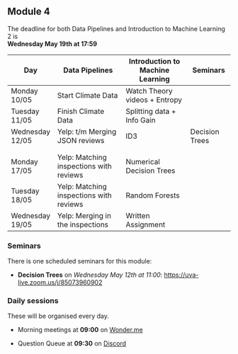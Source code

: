 
## Module 4

The deadline for both Data Pipelines and Introduction to Machine Learning 2 is<br>**Wednesday May 19th at 17:59**

| Day                | Data Pipelines               | Introduction to<br>Machine Learning | Seminars                    |
| ------------------ | ---------------------------- | ----------------------------------- | --------------------------- |
| Monday<br>10/05    | Start Climate Data		    | Watch Theory videos + Entropy       |                             |
| Tuesday<br>11/05   | Finish Climate Data          | Splitting data + Info Gain          |                             |
| Wednesday<br>12/05 | Yelp: t/m Merging JSON reviews | ID3                               | Decision Trees              |
|                    |                              |                                     |                             |
|                    |                              |                                     |                             |
| Monday<br>17/05    | Yelp: Matching inspections with reviews | Numerical Decision Trees |                             |
| Tuesday<br>18/05   | Yelp: Matching inspections with reviews | Random Forests           |                             |
| Wednesday<br>19/05 | Yelp: Merging in the inspections | Written Assignment              |                             |

### Seminars

There is one scheduled seminars for this module:

* **Decision Trees** on *Wednesday May 12th at 11:00*: <https://uva-live.zoom.us/j/85073960902>

### Daily sessions

These will be organised every day.

* Morning meetings at **09:00** on [Wonder.me](https://www.wonder.me/r?id=c6cdcb4d-7901-44dc-9b9f-fe90898c22a5)

* Question Queue at **09:30** on [Discord](https://discord.gg/y9BVSck5z5)

